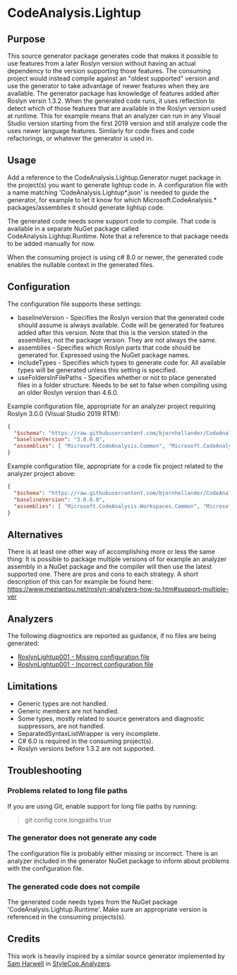 # CodeAnalysis.Lightup

## Purpose

This source generator package generates code that makes it possible to use features from a later Roslyn version without having an actual
dependency to the version supporting those features.
The consuming project would instead compile against an "oldest supported" version and use the generator to take advantage of newer features
when they are available.
The generator package has knowledge of features added after Roslyn versin 1.3.2. When the generated code runs, it uses reflection to detect
which of those features that are available in the Roslyn version used at runtime. This for example means that an analyzer can run in any
Visual Studio version starting from the first 2019 version and still analyze code the uses newer language features. Similarly for code fixes
and code refactorings, or whatever the generator is used in.

## Usage

Add a reference to the CodeAnalysis.Lightup.Generator nuget package in the project(s) you want to generate lightup code in. A configuration file with a name matching
'CodeAnalysis.Lightup*.json' is needed to guide the generator, for example to let it know for which Microsoft.CodeAnalysis.* packages/assemblies
it should generate lightup code.

The generated code needs some support code to compile. That code is available in a separate NuGet package called CodeAnalysis.Lightup.Runtime.
Note that a reference to that package needs to be added manually for now.

When the consuming project is using c# 8.0 or newer, the generated code enables the nullable context in the generated files.

## Configuration

The configuration file supports these settings:
* baselineVersion - Specifies the Roslyn version that the generated code should assume is always available. Code will be generated for features added after this version.
  Note that this is the version stated in the assemblies, not the package version. They are not always the same.
* assemblies - Specifies which Roslyn parts that code should be generated for. Expressed using the NuGet package names.
* includeTypes - Specifies which types to generate code for. All available types will be generated unless this setting is specified.
* useFoldersInFilePaths - Specifies whether or not to place generated files in a folder structure. Needs to be set to false when compiling using an older Roslyn version than 4.6.0.

Example configuration file, appropriate for an analyzer project requiring Roslyn 3.0.0 (Visual Studio 2019 RTM):
```json
{
  "$schema": "https://raw.githubusercontent.com/bjornhellander/CodeAnalysis.Lightup/master/Configuration.schema.json",
  "baselineVersion": "3.0.0.0",
  "assemblies": [ "Microsoft.CodeAnalysis.Common", "Microsoft.CodeAnalysis.CSharp" ]
}
```

Example configuration file, appropriate for a code fix project related to the analyzer project above:
```json
{
  "$schema": "https://raw.githubusercontent.com/bjornhellander/CodeAnalysis.Lightup/master/Configuration.schema.json",
  "baselineVersion": "3.0.0.0",
  "assemblies": [ "Microsoft.CodeAnalysis.Workspaces.Common", "Microsoft.CodeAnalysis.CSharp.Workspaces" ]
}
```

## Alternatives

There is at least one other way of accomplishing more or less the same thing: It is possible to package multiple versions of for example an
analyzer assembly in a NuGet package and the compiler will then use the latest supported one. There are pros and cons to each strategy.
A short description of this can for example be found here: https://www.meziantou.net/roslyn-analyzers-how-to.htm#support-multiple-ver

## Analyzers

The following diagnostics are reported as guidance, if no files are being generated:
* [RoslynLightup001 - Missing configuration file](https://github.com/bjornhellander/CodeAnalysis.Lightup/blob/master/doc/RoslynLightup001.md)
* [RoslynLightup001 - Incorrect configuration file](https://github.com/bjornhellander/CodeAnalysis.Lightup/blob/master/doc/RoslynLightup002.md)

## Limitations

- Generic types are not handled.
- Generic members are not handled.
- Some types, mostly related to source generators and diagnostic suppressors, are not handled.
- SeparatedSyntaxListWrapper is very incomplete.
- C# 6.0 is required in the consuming project(s).
- Roslyn versions before 1.3.2 are not supported.

## Troubleshooting

### Problems related to long file paths

If you are using Git, enable support for long file paths by running:

> git config core.longpaths true

### The generator does not generate any code

The configuration file is probably either missing or incorrect. There is an analyzer included in the
generator NuGet package to inform about problems with the configuration file.

### The generated code does not compile

The generated code needs types from the NuGet package 'CodeAnalysis.Lightup.Runtime'.
Make sure an appropriate version is referenced in the consuming projects(s).

## Credits

This work is heavily inspired by a similar source generator implemented by [Sam Harwell](https://github.com/sharwell) in [StyleCop.Analyzers](https://github.com/DotNetAnalyzers/StyleCopAnalyzers).
